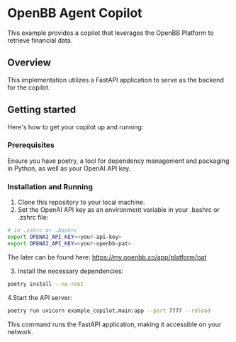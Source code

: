 # OpenBB Agent Copilot

This example provides a copilot that leverages the OpenBB Platform to retrieve financial data.

## Overview

This implementation utilizes a FastAPI application to serve as the backend for
the copilot.

## Getting started

Here's how to get your copilot up and running:

### Prerequisites

Ensure you have poetry, a tool for dependency management and packaging in
Python, as well as your OpenAI API key.

### Installation and Running

1. Clone this repository to your local machine.
2. Set the OpenAI API key as an environment variable in your .bashrc or .zshrc file:

``` sh
# in .zshrc or .bashrc
export OPENAI_API_KEY=<your-api-key>
export OPENAI_API_KEY=<your-openbb-pat>
```

The later can be found here: https://my.openbb.co/app/platform/pat

3. Install the necessary dependencies:

``` sh
poetry install --no-root
```

4.Start the API server:

``` sh
poetry run uvicorn example_copilot.main:app --port 7777 --reload
```

This command runs the FastAPI application, making it accessible on your network.
